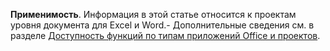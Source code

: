   **Применимость**. Информация в этой статье относится к проектам уровня документа для Excel и Word.\- Дополнительные сведения см. в разделе [Доступность функций по типам приложений Office и проектов](../../vsto/features-available-by-office-application-and-project-type.md).

  